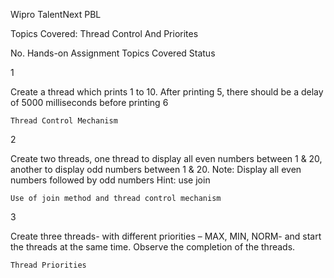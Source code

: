 Wipro TalentNext PBL

Topics Covered: Thread Control And Priorites


No. 	Hands-on Assignment 	Topics Covered 	Status

1 	

 Create a thread which prints 1 to 10. After printing 5, there should be a delay of 5000 milliseconds before printing 6

	Thread Control Mechanism 	

2 	

 Create two threads, one thread to display all even numbers between 1 & 20, another to display odd numbers between 1 & 20.
Note: Display all even numbers followed by odd numbers
Hint: use join

	Use of join method and thread control mechanism 	

3 	

 Create three threads- with different priorities – MAX, MIN, NORM- and start the threads at the same time. Observe the completion of the threads.

	Thread Priorities 	